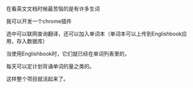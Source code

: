 在看英文文档时候最苦恼的是有许多生词



我可以开发一个chrome插件

选中可以联网查询翻译，还可以加入单词本（单词本可以上传到Englishbook应用，存入数据库）

当使用Englishbook时，它们就已经在单词列表里的，

每天可以定计划背诵单词的量之类的。

这样整个项目就活起来了。
